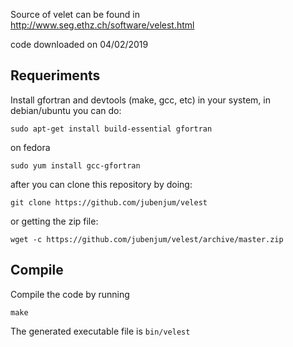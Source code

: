 
Source of velet can be found in http://www.seg.ethz.ch/software/velest.html

code downloaded on 04/02/2019


Requeriments
------------

Install gfortran and devtools (make, gcc, etc) in your system, in debian/ubuntu you can do:

	sudo apt-get install build-essential gfortran

on fedora 

	sudo yum install gcc-gfortran

after you can clone this repository by doing:

	git clone https://github.com/jubenjum/velest	

or getting the zip file:

	wget -c https://github.com/jubenjum/velest/archive/master.zip

Compile
-------

Compile the code by running

	make 

The generated executable file is `bin/velest` 


